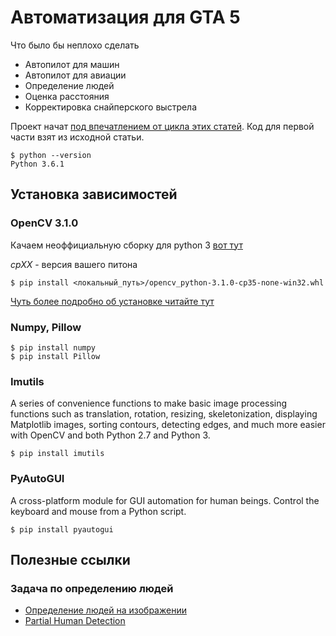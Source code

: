 # Автоматизация для GTA 5
Что было бы неплохо сделать
* Автопилот для машин
* Автопилот для авиации
* Определение людей
* Оценка расстояния
* Корректировка снайперского выстрела

Проект начат [под впечатлением от цикла этих статей](https://pythonprogramming.net/game-frames-open-cv-python-plays-gta-v/). Код для первой части взят из исходной статьи.


```
$ python --version
Python 3.6.1
```

## Установка зависимостей
### OpenCV 3.1.0
Качаем неоффициальную сборку для python 3
[вот тут](http://www.lfd.uci.edu/~gohlke/pythonlibs/#opencv)

_cpXX_ - версия вашего питона

```
$ pip install <локальный_путь>/opencv_python-3.1.0-cp35-none-win32.whl
```

[Чуть более подробно об установке читайте тут](http://san-tit.blogspot.ru/2016/03/opencv-310-python-35-windows.html)
### Numpy, Pillow
```
$ pip install numpy
$ pip install Pillow
```
### Imutils
A series of convenience functions to make basic image processing functions such as translation, rotation, resizing, skeletonization, displaying Matplotlib images, sorting contours, detecting edges, and much more easier with OpenCV and both Python 2.7 and Python 3.

```
$ pip install imutils
```

### PyAutoGUI 
A cross-platform module for GUI automation for human beings. Control the keyboard and mouse from a Python script.

```
$ pip install pyautogui
```
## Полезные ссылки
### Задача по определению людей 
* [Определение людей на изображении](http://www.pyimagesearch.com/2015/11/09/pedestrian-detection-opencv/)
* [Partial Human Detection](http://stackoverflow.com/questions/43099540/opencv-3-python-partial-human-detection)
